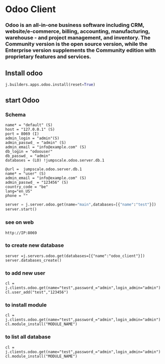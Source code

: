 # Odoo Client
### Odoo is an all-in-one business software including CRM, website/e-commerce, billing, accounting, manufacturing, warehouse - and project management, and inventory. The Community version is the open source version, while the Enterprise version supplements the Community edition with proprietary features and services.

## Install odoo 
```python
j.builders.apps.odoo.install(reset=True) 
```
## start Odoo
### Schema
```
name* = "default" (S)
host = "127.0.0.1" (S)
port = 8069 (I)
admin_login = "admin"(S)
admin_passwd_ = "admin" (S)
admin_email = "info@example.com" (S)
db_login = "odoouser"
db_passwd_ = "admin"            
databases = (LO) !jumpscale.odoo.server.db.1
           
@url =  jumpscale.odoo.server.db.1
name* = "user" (S)
admin_email = "info@example.com" (S)                      
admin_passwd_ = "123456" (S)
country_code = "be"
lang="en_US"
phone = ""
```

```python
server = j.server.odoo.get(name="main",databases=[{"name":"test"}])
server.start()
```

### see on web
```
http://IP:8069
```

### to create new database
```
server =j.servers.odoo.get(databases=[{"name":"odoo_client"}])
server.databases_create() 
```

### to add new user 
```
cl = j.clients.odoo.get(name="test",password_="admin",login_admin="admin")
cl.user_add("test","123456")
```

### to install module
```
cl = j.clients.odoo.get(name="test",password_="admin",login_admin="admin")
cl.module_install("MODULE_NAME")
```

### to list all database 
```
cl = j.clients.odoo.get(name="test",password_="admin",login_admin="admin")
cl.module_install("MODULE_NAME")
```

           

